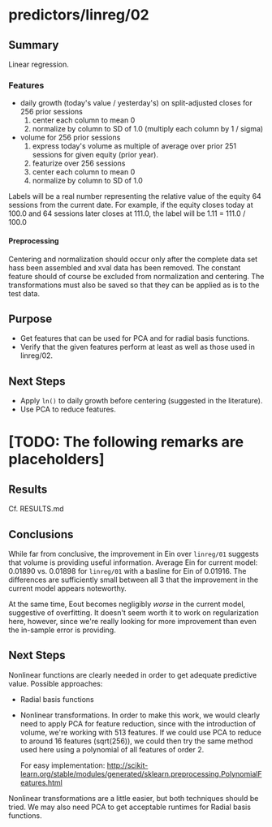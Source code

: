 predictors/linreg/02
===

Summary
--
Linear regression.

### Features

- daily growth (today's value / yesterday's) on split-adjusted closes for 256 prior sessions
    1. center each column to mean 0
    2. normalize by column to SD of 1.0 (multiply each column by 1 / sigma)
- volume for 256 prior sessions
    1. express today's volume as multiple of average over prior 251 sessions
    for given equity (prior year). 
    2. featurize over 256 sessions
    3. center each  column to mean 0
    4. normalize by column to SD of 1.0

Labels will be a real number representing the relative value of the equity
64 sessions from the current date. For example, if the equity closes
today at 100.0 and 64 sessions later closes at 111.0, the label will be
1\.11 = 111.0 / 100.0

#### Preprocessing

Centering and normalization should occur only after the complete data set
hass been assembled and xval data has
been removed. The constant feature should of course be excluded from normalization
and centering. The transformations must also be saved so that they
can be applied as is to the test data.

Purpose
---
- Get features that can be used for PCA and for radial basis functions.
- Verify that the given features perform at least as well as those used
in linreg/02.

Next Steps
--
- Apply `ln()` to daily growth before centering (suggested in the literature).
- Use PCA to reduce features.

[TODO: The following remarks are placeholders]
==
Results
--
Cf. RESULTS.md

Conclusions
--
While far from conclusive, the improvement in Ein over `linreg/01` suggests
that volume is providing useful information. Average Ein for current model:
0\.01890 vs. 0.01898 for `linreg/01` with a basline for Ein of 0.01916.
The differences are sufficiently small between all 3 that the improvement
in the current model appears noteworthy.

At the same time, Eout becomes negligibly *worse* in the current model,
suggestive of overfitting. It doesn't seem worth it to work on
regularization here, however, since we're really looking for more improvement
than even the in-sample error is providing.

Next Steps
--
Nonlinear functions are clearly needed in order to get adequate predictive
value. Possible approaches:

-   Radial basis functions
-   Nonlinear transformations. In order to make this work, we would clearly
    need to apply PCA for feature reduction, since with the introduction of
    volume, we're working with 513 features. If we could use PCA to reduce
    to around 16 features (sqrt(256)), we could then try the same method
    used here using a polynomial of all features of order 2.

    For easy implementation: 
    http://scikit-learn.org/stable/modules/generated/sklearn.preprocessing.PolynomialFeatures.html

Nonlinear transformations are a little easier, but both techniques should be tried.
We may also need PCA to get acceptable runtimes for Radial basis functions.
